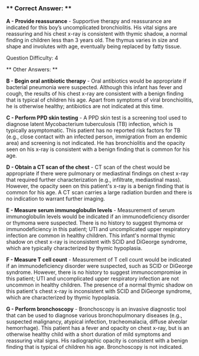 ### ** Correct Answer: **

**A - Provide reassurance** - Supportive therapy and reassurance are indicated for this boy’s uncomplicated bronchiolitis. His vital signs are reassuring and his chest x-ray is consistent with thymic shadow, a normal finding in children less than 3 years old. The thymus varies in size and shape and involutes with age, eventually being replaced by fatty tissue.

Question Difficulty: 4

** Other Answers: **

**B - Begin oral antibiotic therapy** - Oral antibiotics would be appropriate if bacterial pneumonia were suspected. Although this infant has fever and cough, the results of his chest x-ray are consistent with a benign finding that is typical of children his age. Apart from symptoms of viral bronchiolitis, he is otherwise healthy; antibiotics are not indicated at this time.

**C - Perform PPD skin testing** - A PPD skin test is a screening tool used to diagnose latent Mycobacterium tuberculosis (TB) infection, which is typically asymptomatic. This patient has no reported risk factors for TB (e.g., close contact with an infected person, immigration from an endemic area) and screening is not indicated. He has bronchiolitis and the opacity seen on his x-ray is consistent with a benign finding that is common for his age.

**D - Obtain a CT scan of the chest** - CT scan of the chest would be appropriate if there were pulmonary or mediastinal findings on chest x-ray that required further characterization (e.g., infiltrate, mediastinal mass). However, the opacity seen on this patient's x-ray is a benign finding that is common for his age. A CT scan carries a large radiation burden and there is no indication to warrant further imaging.

**E - Measure serum immunoglobulin levels** - Measurement of serum immunoglobulin levels would be indicated if an immunodeficiency disorder or thymoma were suspected. There is no history to suggest thymoma or immunodeficiency in this patient; UTI and uncomplicated upper respiratory infection are common in healthy children. This infant's normal thymic shadow on chest x-ray is inconsistent with SCID and DiGeorge syndrome, which are typically characterized by thymic hypoplasia.

**F - Measure T cell count** - Measurement of T cell count would be indicated if an immunodeficiency disorder were suspected, such as SCID or DiGeorge syndrome. However, there is no history to suggest immunocompromise in this patient; UTI and uncomplicated upper respiratory infection are not uncommon in healthy children. The presence of a normal thymic shadow on this patient's chest x-ray is inconsistent with SCID and DiGeorge syndrome, which are characterized by thymic hypoplasia.

**G - Perform bronchoscopy** - Bronchoscopy is an invasive diagnostic tool that can be used to diagnose various bronchopulmonary diseases (e.g., suspected malignancy, atypical infection, tracheomalacia, diffuse alveolar hemorrhage). This patient has a fever and opacity on chest x-ray, but is an otherwise healthy child with a short duration of mild symptoms and reassuring vital signs. His radiographic opacity is consistent with a benign finding that is typical of children his age. Bronchoscopy is not indicated.

